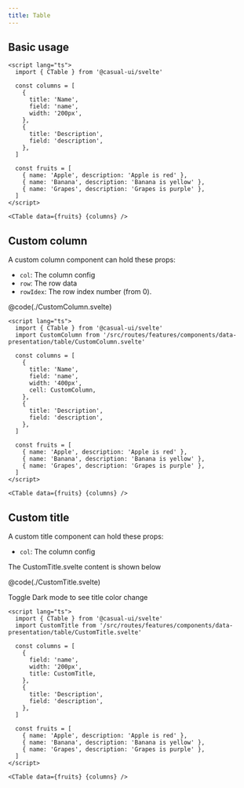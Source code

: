 ```yaml
---
title: Table
---
```


## Basic usage

```svelte live
<script lang="ts">
  import { CTable } from '@casual-ui/svelte'

  const columns = [
    {
      title: 'Name',
      field: 'name',
      width: '200px',
    },
    {
      title: 'Description',
      field: 'description',
    },
  ]

  const fruits = [
    { name: 'Apple', description: 'Apple is red' },
    { name: 'Banana', description: 'Banana is yellow' },
    { name: 'Grapes', description: 'Grapes is purple' },
  ]
</script>

<CTable data={fruits} {columns} />
```

## Custom column

A custom column component can hold these props:

* `col`: The column config
* `row`: The row data
* `rowIdex`: The row index number (from 0).

@code(./CustomColumn.svelte)

```svelte live
<script lang="ts">
  import { CTable } from '@casual-ui/svelte'
  import CustomColumn from '/src/routes/features/components/data-presentation/table/CustomColumn.svelte'

  const columns = [
    {
      title: 'Name',
      field: 'name',
      width: '400px',
      cell: CustomColumn,
    },
    {
      title: 'Description',
      field: 'description',
    },
  ]

  const fruits = [
    { name: 'Apple', description: 'Apple is red' },
    { name: 'Banana', description: 'Banana is yellow' },
    { name: 'Grapes', description: 'Grapes is purple' },
  ]
</script>

<CTable data={fruits} {columns} />
```

## Custom title

A custom title component can hold these props:

* `col`: The column config

The CustomTitle.svelte content is shown below

@code(./CustomTitle.svelte)

Toggle Dark mode to see title color change

```svelte live
<script lang="ts">
  import { CTable } from '@casual-ui/svelte'
  import CustomTitle from '/src/routes/features/components/data-presentation/table/CustomTitle.svelte'

  const columns = [
    {
      field: 'name',
      width: '200px',
      title: CustomTitle,
    },
    {
      title: 'Description',
      field: 'description',
    },
  ]

  const fruits = [
    { name: 'Apple', description: 'Apple is red' },
    { name: 'Banana', description: 'Banana is yellow' },
    { name: 'Grapes', description: 'Grapes is purple' },
  ]
</script>

<CTable data={fruits} {columns} />
```